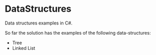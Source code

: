 # DataStructures
Data structures examples in C#.

So far the solution has the examples of the following data-structures:
* Tree
* Linked List

